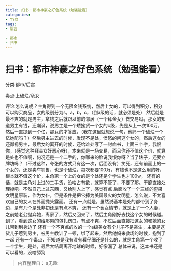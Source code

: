 ```yaml
---
title: 扫书：都市神豪之好色系统（勉强能看）
categories:
- YY向
tags:
- 后宫

- 都市
- 扫书
---
```

# 扫书：都市神豪之好色系统（勉强能看）
分类:都市/后宫

毒点:上破烂/亵女

评论:怎么说呢？主角得到一个无限金钱系统，然后上女的，可以得到积分，积分可以购买商品，女的级别分为s，a，b，c，（到a级的话，就必须是处）
然后就是最不爽的就是男主，拿钱之后就跟以前的邻居（一个拜金女）做交易吗，那女的知道男主有钱，还嘲讽，说男主是一个矮挫货一个女的c级，先是从上一次100万，然后一直提到一个亿，那女的才答应，（我在这里就想说一句，他妈一个破烂一个亿她配吗？）然后男主进去的时候，发现不是处，愤怒的问这个女的，然后这女的还鄙视男主，最后女的离开的时候，还给难处写了一封血书，上面三个字，我恨你，（感觉这种拜金女好恶心呀），本来就是一场交易，而且你还不值这个价，就算是处也不值啊，何况还是一个二手的，你哪来的脸说我恨你呀？当了婊子，还要立牌坊吗？（不过这种，夸张的方式只有这一次，后面没有）笑死，还有前面上的一个女的，还是卖车销售，也是个破烂，每次都要100万，有钱也不是这么用的呀，根本就不值这个价，主角第一个上的女的是个处还是个学生也才100w，
还有的话，就是主角对上过的二手货，没啥占有欲，就算不管了，不要了那。干脆直接处理掉吧。不然自己上过东西，又给别人上了，感觉有点
后面收了一个三线的歪果女明星原装，作为女仆，但是条件是把它捧为美国最火的女明星，怎么说，不太喜欢自己的女人在外面抛头露面。
还有一点就是，虽然说基本是处的都带到了身边，是有几个是处非初还是有点不爽，
还有一个亵女情节，就是上了一个人妻，之前她老公抛弃她，离家了，然后又回来了，然后主角刚好去找这个女的时候碰。到了，看到这女的给那男的包扎伤口。有点不爽，不过后面直接把这女的和她的女儿带到到身边了
还有一个不爽点的收的一个a级美女有个儿子不是亲生，主要是这货儿子惹到男主，被男主教训了一顿，绑了起来，然后他妈来救场的时候，抱到了一起
还有一个毒点，不知道是我有没有看仔细还是什么的，就是主角第一个收了一个学生，是处，最后大结局离开地球的时候，好像漏了
总体来说，这本书还是可以看的，没啥舔狗


> 内容整理自： a无趣
